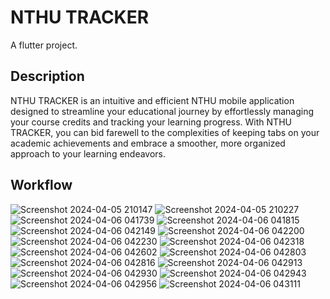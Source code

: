 # NTHU TRACKER

A flutter project.

## Description

NTHU TRACKER is an intuitive and efficient NTHU mobile application designed to streamline your educational journey by effortlessly managing your course credits and tracking your learning progress. With NTHU TRACKER, you can bid farewell to the complexities of keeping tabs on your academic achievements and embrace a smoother, more organized approach to your learning endeavors.

## Workflow

![Screenshot 2024-04-05 210147](https://github.com/kharryhsu9/NTHU_Tracker/assets/166118828/b71a3f60-99ba-4cca-805c-3d9b5d03485c)
![Screenshot 2024-04-05 210227](https://github.com/kharryhsu9/NTHU_Tracker/assets/166118828/f08e983d-9c6f-4300-aa20-bd6850c3969c)
![Screenshot 2024-04-06 041739](https://github.com/kharryhsu9/NTHU_Tracker/assets/166118828/7618dec9-d74a-44cb-8891-a411f6da3554)
![Screenshot 2024-04-06 041815](https://github.com/kharryhsu9/NTHU_Tracker/assets/166118828/b24720fc-592c-4c39-ac42-993691016731)
![Screenshot 2024-04-06 042149](https://github.com/kharryhsu9/NTHU_Tracker/assets/166118828/bd42dbc9-2f82-4c4c-85e4-9a9fdd6da153)
![Screenshot 2024-04-06 042200](https://github.com/kharryhsu9/NTHU_Tracker/assets/166118828/ed6d4f6f-717d-4596-93d0-9f26043f8f72)
![Screenshot 2024-04-06 042230](https://github.com/kharryhsu9/NTHU_Tracker/assets/166118828/f511242a-71a0-418b-afea-ac7f389423a7)
![Screenshot 2024-04-06 042318](https://github.com/kharryhsu9/NTHU_Tracker/assets/166118828/51d2b595-aa6d-444e-a59e-1794e8595b56)
![Screenshot 2024-04-06 042602](https://github.com/kharryhsu9/NTHU_Tracker/assets/166118828/0afb53a1-fd69-4a93-a3a3-b17479e0c1b4)
![Screenshot 2024-04-06 042803](https://github.com/kharryhsu9/NTHU_Tracker/assets/166118828/0a25d7ec-6a03-4955-a51d-9feac36c9c85)
![Screenshot 2024-04-06 042816](https://github.com/kharryhsu9/NTHU_Tracker/assets/166118828/c19e4294-2085-4fd1-a5c1-9c0485b6a9d6)
![Screenshot 2024-04-06 042913](https://github.com/kharryhsu9/NTHU_Tracker/assets/166118828/e235fa01-b7fc-46fb-a166-de8b03d415dc)
![Screenshot 2024-04-06 042930](https://github.com/kharryhsu9/NTHU_Tracker/assets/166118828/6fc62388-1437-4a60-b0d6-bb0be6aab6cd)
![Screenshot 2024-04-06 042943](https://github.com/kharryhsu9/NTHU_Tracker/assets/166118828/5a107945-ec07-43c6-bd7d-5023f1ed2a8c)
![Screenshot 2024-04-06 042956](https://github.com/kharryhsu9/NTHU_Tracker/assets/166118828/653d0633-3439-418a-a3c7-1325959aa477)
![Screenshot 2024-04-06 043111](https://github.com/kharryhsu9/NTHU_Tracker/assets/166118828/a79179f5-7418-4111-9385-2bd03e178a00)
